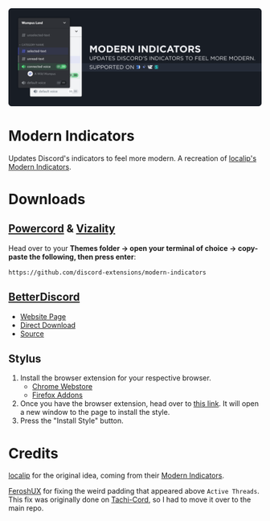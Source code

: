 <center>
    <img src="./assets/banner.png">
</center>

# Modern Indicators
Updates Discord's indicators to feel more modern. A recreation of [localip's](https://github.com/localip) [Modern Indicators](https://github.com/discord-modifications/modern-indicators).

# Downloads
## [Powercord](https://powercord.dev/) & [Vizality](https://vizality.com/)
Head over to your **Themes folder -> open your terminal of choice -> copy-paste the following, then press enter**:
```
https://github.com/discord-extensions/modern-indicators
```

## [BetterDiscord](https://betterdiscord.app/)
- [Website Page](https://betterdiscord.app/theme/Modern%20Channel%20Indicators)
- [Direct Download](https://betterdiscord.app/Download?id=527)
- [Source](https://discord-extensions.github.io/modern-indicators/support/compiled.css)

## Stylus
1. Install the browser extension for your respective browser.
    - [Chrome Webstore](https://chrome.google.com/webstore/detail/stylus/clngdbkpkpeebahjckkjfobafhncgmne)
    - [Firefox Addons](https://addons.mozilla.org/en-US/firefox/addon/styl-us/)
2. Once you have the browser extension, head over to [this link](https://github.com/discord-extensions/modern-indicators/raw/main/support/modern-indicators.user.css). It will open a new window to the page to install the style.
3. Press the "Install Style" button.

# Credits
[localip](https://github.com/localip) for the original idea, coming from their [Modern Indicators](https://github.com/discord-modifications/modern-indicators).

[FeroshUX](https://github.com/FeroshUX) for fixing the weird padding that appeared above `Active Threads`. This fix was originally done on [Tachi-Cord](https://github.com/LuckFire/tachi-cord), so I had to move it over to the main repo.